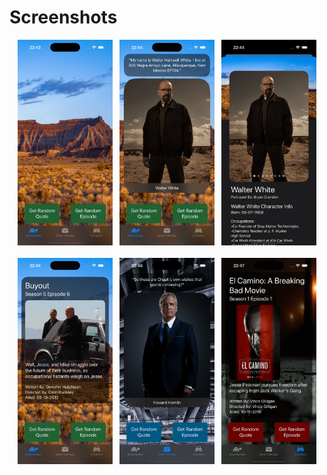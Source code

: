 # Screenshots

<p align="center">
  <img src="Screenshots/main.png" alt="search" style="width: 30%;">
  &nbsp;
  <img src="Screenshots/quote.png" alt="followers" style="width: 30%;">
  &nbsp;
  <img src="Screenshots/detail.png" alt="alert" style="width: 30%;">
<br><br>
  <img src="Screenshots/episode.png" alt="info" style="width: 30%;">
  &nbsp;
  <img src="Screenshots/bcs.png" alt="page" style="width: 30%;">
  &nbsp;
  <img src="Screenshots/elCamino.png" alt="favorites" style="width: 30%;">
</p>